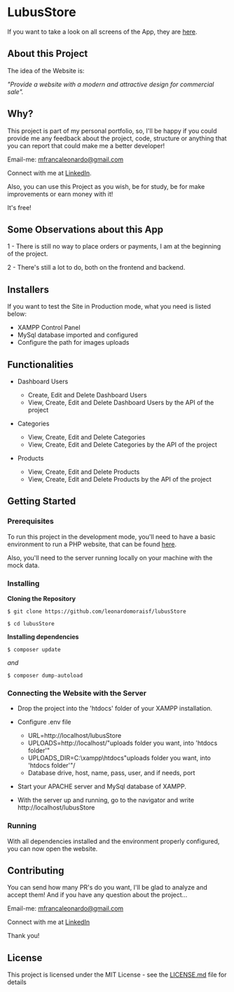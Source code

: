 # LubusStore

If you want to take a look on all screens of the App, they are [here](https://drive.google.com/drive/folders/18JK3H-Cjps3JkpFoFsZK20aCZRxln5ab?usp=share_link).

## About this Project

The idea of the Website is:

_"Provide a website with a modern and attractive design for commercial sale"._

## Why?

This project is part of my personal portfolio, so, I'll be happy if you could provide me any feedback about the project, code, structure or anything that you can report that could make me a better developer!

Email-me: mfrancaleonardo@gmail.com

Connect with me at [LinkedIn](https://www.linkedin.com/in/leonardomoraisf/).

Also, you can use this Project as you wish, be for study, be for make improvements or earn money with it!

It's free!

## Some Observations about this App

1 - There is still no way to place orders or payments, I am at the beginning of the project.

2 - There's still a lot to do, both on the frontend and backend.

## Installers

If you want to test the Site in Production mode, what you need is listed below:

- XAMPP Control Panel
- MySql database imported and configured
- Configure the path for images uploads

## Functionalities

- Dashboard Users
	- Create, Edit and Delete Dashboard Users
    - View, Create, Edit and Delete Dashboard Users by the API of the project

- Categories
	- View, Create, Edit and Delete Categories
    - View, Create, Edit and Delete Categories by the API of the project

- Products
	- View, Create, Edit and Delete Products
    - View, Create, Edit and Delete Products by the API of the project

## Getting Started

### Prerequisites

To run this project in the development mode, you'll need to have a basic environment to run a PHP website, that can be found [here](https://www.apachefriends.org/pt_br/index.html).

Also, you'll need to the server running locally on your machine with the mock data.

### Installing

**Cloning the Repository**

```
$ git clone https://github.com/leonardomoraisf/lubusStore

$ cd lubusStore
```

**Installing dependencies**

```
$ composer update
```

*and*

```
$ composer dump-autoload
```

### Connecting the Website with the Server

- Drop the project into the 'htdocs' folder of your XAMPP installation.

- Configure .env file
    - URL=http://localhost/lubusStore
    - UPLOADS=http://localhost/"uploads folder you want, into 'htdocs folder'"
    - UPLOADS_DIR=C:\xampp\htdocs\"uploads folder you want, into 'htdocs folder'"/
    - Database drive, host, name, pass, user, and if needs, port

- Start your APACHE server and MySql database of XAMPP.

- With the server up and running, go to the navigator and write http://localhost/lubusStore

### Running

With all dependencies installed and the environment properly configured, you can now open the website.

## Contributing

You can send how many PR's do you want, I'll be glad to analyze and accept them! And if you have any question about the project...

Email-me: mfrancaleonardo@gmail.com

Connect with me at [LinkedIn](https://www.linkedin.com/in/leonardomoraisf/)

Thank you!

## License

This project is licensed under the MIT License - see the [LICENSE.md](https://github.com/leonardomoraisf/lubusStore/blob/master/LICENSE) file for details




